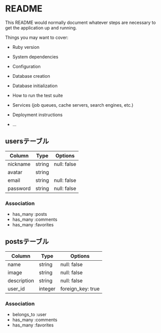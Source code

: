 # README

This README would normally document whatever steps are necessary to get the
application up and running.

Things you may want to cover:

* Ruby version

* System dependencies

* Configuration

* Database creation

* Database initialization

* How to run the test suite

* Services (job queues, cache servers, search engines, etc.)

* Deployment instructions

* ...

## usersテーブル

|Column|Type|Options|
|------|----|-------|
|nickname|string|null: false|
|avatar|string||
|email|string|null: false|
|password|string|null: false|

### Association
- has_many :posts
- has_many :comments
- has_many :favorites


## postsテーブル

|Column|Type|Options|
|------|----|-------|
|name|string|null: false|
|image|string|null: false|
|description|string|null: false|
|user_id|integer|foreign_key: true|

### Association
- belongs_to :user
- has_many :comments
- has_many :favorites